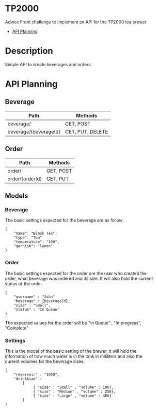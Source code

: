 # TP2000
Advice Front challenge to implement an API for the TP2000 tea brewer

 
- [API Planning](#api-planning)

# Description

Simple API to create beverages and orders

# API Planning 

 ## Beverage 

| Path                  | Methods          |
| --------------------- | ---------------- |
| beverage/             | GET, POST        |
| beverage/{beverageId} | GET, PUT, DELETE |

 ## Order 

| Path            | Methods   |
| --------------- | --------- |
| order/          | GET, POST |
| order/{orderId} | GET, PUT  |

    
## Models 

### Beverage 

The basic settings expected for the beverage are as follow:

```
{	
	"name": "Black Tea",
	"type": "Tea"
	"temperature": "100",
	"garnish": "lemon"	
}
```

### Order 

The basic settings expected for the order are the user who created the order, what beverage was ordered and its size. 
It will also hold the current status of the order. 

```
{
	"username" : "John"
	"beverage" : {beverageId},
	"size" : "Small",	
	"status" : "In Queue"	
}
```

The expected values for the order will be "In Queue" , "In progress", "Complete"

### Settings

This is the model of the basic setting of the brewer, it will hold the information of how much water is in the tank in mililiters and also the current volumes for the beverage sizes.

```
{
	"reservoir" : "1000",
	"drinkSize" : 
        [
			 { "size" : "Small" , "volume" : 100},
             { "size" : "Medium" , "volume" : 250},
             { "size" : "Large" , "volume" : 400}
		]
}
```
